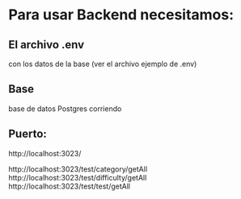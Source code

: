 # Para usar Backend necesitamos:

## El archivo .env
con los datos de la base 
(ver el archivo ejemplo de .env)

## Base

base de datos Postgres corriendo

## Puerto:

http://localhost:3023/

http://localhost:3023/test/category/getAll
http://localhost:3023/test/difficulty/getAll
http://localhost:3023/test/test/getAll
